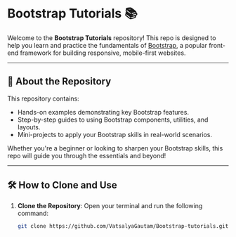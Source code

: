 # Bootstrap Tutorials 📚

Welcome to the **Bootstrap Tutorials** repository! This repo is designed to help you learn and practice the fundamentals of [Bootstrap](https://getbootstrap.com/), a popular front-end framework for building responsive, mobile-first websites.

---

## 🚀 About the Repository

This repository contains:
- Hands-on examples demonstrating key Bootstrap features.
- Step-by-step guides to using Bootstrap components, utilities, and layouts.
- Mini-projects to apply your Bootstrap skills in real-world scenarios.

Whether you're a beginner or looking to sharpen your Bootstrap skills, this repo will guide you through the essentials and beyond!

---

## 🛠️ How to Clone and Use

1. **Clone the Repository**:
   Open your terminal and run the following command:
   ```bash
   git clone https://github.com/VatsalyaGautam/Bootstrap-tutorials.git